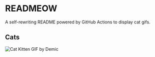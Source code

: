 # READMEOW

A self-rewriting README powered by GitHub Actions to display cat gifs.

## Cats

![Cat Kitten GIF by Demic](https://media4.giphy.com/media/3oriO0OEd9QIDdllqo/200.gif?cid=9acd02daxt9494v3rwl2ln4c3u389j2nmpckn46h6j5apcqs&ep=v1_gifs_search&rid=200.gif&ct=g)
